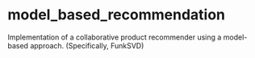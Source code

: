 # model_based_recommendation

Implementation of a collaborative product recommender using a model-based approach. (Specifically, FunkSVD)
